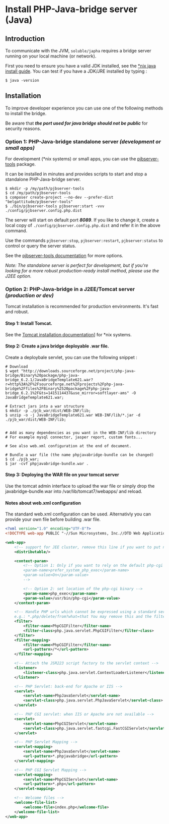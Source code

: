 # Install PHP-Java-bridge server (Java)

## Introduction

To communicate with the JVM, `soluble/japha` requires a bridge server running on your local machine (or network). 

First you need to ensure you have a valid JDK installed, see the [*nix java install guide](./server/install_java.md). 
You can test if you have a JDK/JRE installed by typing :

```console
$ java -version 
``` 

## Installation 
 
To improve developer experience you can use one of the following methods to install the bridge.

Be aware that ***the port used for java bridge should not be public*** for security reasons.

### Option 1: PHP-Java-bridge standalone server *(development or small apps)*

For development (*nix systems) or small apps, you can use the [pjbserver-tools](https://github.com/belgattitude/pjbserver-tools) 
package. 
 
It can be installed in minutes and provides scripts to start and stop a standalone PHP-Java-bridge server. 
   
```console
$ mkdir -p /my/path/pjbserver-tools
$ cd /my/path/pjbserver-tools
$ composer create-project --no-dev --prefer-dist "belgattitude/pjbserver-tools"
$ ./bin/pjbserver-tools pjbserver:start -vvv ./config/pjbserver.config.php.dist
```

The server will start on default port ***8089***. If you like to change it, create a local copy of `./config/pjbserver.config.php.dist`
and refer it in the above command.
   
Use the commands `pjbserver:stop`, `pjbserver:restart`, `pjbserver:status` to control or query the server status.

See the [pjbserver-tools documentation](https://github.com/belgattitude/pjbserver-tools) for more options.  
         
*Note: The standalone server is perfect for development, but if you're looking for a more robust production-ready install method,
please use the J2EE option.*  
       
### Option 2: PHP-Java-bridge in a J2EE/Tomcat server *(production or dev)*

Tomcat installation is recommended for production environments. It's fast and robust. 

#### Step 1: Install Tomcat.

See the [Tomcat installation documentation](./server/install_tomcat.md)] for *nix systems. 

#### Step 2: Create a java bridge deployable .war file.
 
Create a deploybale servlet, you can use the following snippet :

```console
# Download 
$ wget "http://downloads.sourceforge.net/project/php-java-bridge/Binary%20package/php-java-bridge_6.2.1/JavaBridgeTemplate621.war?r=http%3A%2F%2Fsourceforge.net%2Fprojects%2Fphp-java-bridge%2Ffiles%2FBinary%2520package%2Fphp-java-bridge_6.2.1%2F&ts=1415114437&use_mirror=softlayer-ams" -O JavaBridgeTemplate621.war;

# Extract jars into a war structure
$ mkdir -p ./pjb_war/dist/WEB-INF/lib;
$ unzip -o -j JavaBridgeTemplate621.war WEB-INF/lib/*.jar -d ./pjb_war/dist/WEB-INF/lib;


# Add as many dependencies as you want in the WEB-INF/lib directory
# For example mysql connector, jasper report, custom fonts...

# See also web.xml configuration at the end of document.

# Bundle a war file (the name phpjavabridge-bundle can be changed)
$ cd ./pjb_war;
$ jar -cvf phpjavabridge-bundle.war .
```

#### Step 3: Deploying the WAR file on your tomcat server

Use the tomcat admin interface to upload the war file or simply drop the javabridge-bundle.war into /var/lib/tomcat7/webapps/ and reload.


#### Notes about web.xml configuration 

The standard web.xml configuration can be used. Alternativly you can provide your own file before building .war file. 


```xml
<?xml version="1.0" encoding="UTF-8"?>
<!DOCTYPE web-app PUBLIC "-//Sun Microsystems, Inc.//DTD Web Application 2.3//EN" "http://java.sun.com/dtd/web-app_2_3.dtd">

<web-app>
    <!-- support for JEE cluster, remove this line if you want to put non-serializable objects into the java_session() -->
    <distributable/>

    <context-param>
        <!-- Option 1: Only if you want to rely on the default php-cgi binary
        <param-name>prefer_system_php_exec</param-name>
        <param-value>On</param-value>
        -->        

        <!-- Option 2: set location of the php-cgi binary -->
        <param-name>php_exec</param-name>
        <param-value>/usr/bin/php-cgi</param-value>
    </context-param>

    <!-- Handle PHP urls which cannot be expressed using a standard servlet spec 2.2 url-pattern, 
    e.g.: *.php/delete/from?what=that You may remove this and the filter-mapping below -->
    <filter>
        <filter-name>PhpCGIFilter</filter-name>
        <filter-class>php.java.servlet.PhpCGIFilter</filter-class>
    </filter>
    <filter-mapping>
        <filter-name>PhpCGIFilter</filter-name>
        <url-pattern>/*</url-pattern>
    </filter-mapping>

    <!-- Attach the JSR223 script factory to the servlet context -->
    <listener>
        <listener-class>php.java.servlet.ContextLoaderListener</listener-class>
    </listener>

    <!-- PHP Servlet: back-end for Apache or IIS -->
    <servlet>
        <servlet-name>PhpJavaServlet</servlet-name>
        <servlet-class>php.java.servlet.PhpJavaServlet</servlet-class>
    </servlet>

    <!-- PHP CGI servlet: when IIS or Apache are not available -->
    <servlet>
        <servlet-name>PhpCGIServlet</servlet-name>
        <servlet-class>php.java.servlet.fastcgi.FastCGIServlet</servlet-class>
    </servlet>

    <!-- PHP Servlet Mapping -->
    <servlet-mapping>
        <servlet-name>PhpJavaServlet</servlet-name>
        <url-pattern>*.phpjavabridge</url-pattern>
    </servlet-mapping>

    <!-- PHP CGI Servlet Mapping -->
    <servlet-mapping>
        <servlet-name>PhpCGIServlet</servlet-name>
        <url-pattern>*.php</url-pattern>
    </servlet-mapping>

    <!-- Welcome files -->
    <welcome-file-list>
        <welcome-file>index.php</welcome-file>
    </welcome-file-list>
</web-app>
```


